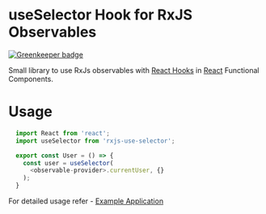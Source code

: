 # useSelector Hook for RxJS Observables

[![Greenkeeper badge](https://badges.greenkeeper.io/nitor-infotech-oss/rxjs-useSelector.svg)](https://greenkeeper.io/)

Small library to use RxJs observables with [React Hooks](https://reactjs.org/docs/hooks-intro.html) in [React](https://reactjs.org/) Functional Components.

# Usage

```js
  import React from 'react';
  import useSelector from 'rxjs-use-selector';

  export const User = () => {
    const user = useSelector(
      <observable-provider>.currentUser, {}
    );
  }
```

For detailed usage refer - [Example Application](https://github.com/nitor-infotech-oss/akita-react-hooks-ts)
